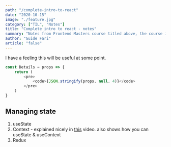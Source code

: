```yaml
---
path: "/complete-intro-to-react"
date: "2020-10-15"
image: "./feature.jpg"
category: ["TIL", "Notes"]
title: "Complete intro to react - notes"
summary: "Notes from Frontend Masters course titled above, the course is presented by Brian Holt."
author: "Guide Fari"
article: "false"
---
```

I have a feeling this will be useful at some point.
```js
const Details = props => {
    return (
        <pre>
            <code>{JSON.stringify(props, null, 4)}</code>
        </pre>
    )
}
```

## Managing state
1. useState
2. Context - explained nicely in [this](https://www.youtube.com/watch?v=lhMKvyLRWo0&ab_channel=BenAwad) video. also shows how you can useState & useContext
3. Redux

